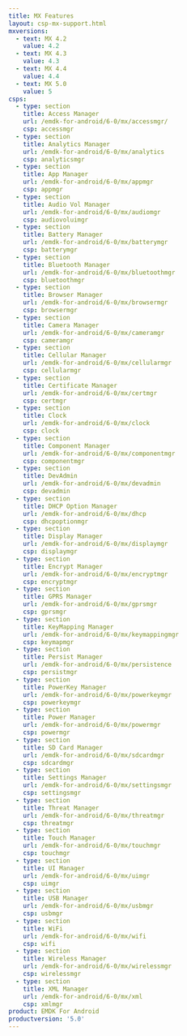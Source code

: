 ```yaml
---
title: MX Features
layout: csp-mx-support.html
mxversions:
  - text: MX 4.2
    value: 4.2
  - text: MX 4.3
    value: 4.3
  - text: MX 4.4
    value: 4.4
  - text: MX 5.0
    value: 5
csps:
  - type: section
    title: Access Manager
    url: /emdk-for-android/6-0/mx/accessmgr/
    csp: accessmgr
  - type: section
    title: Analytics Manager
    url: /emdk-for-android/6-0/mx/analytics
    csp: analyticsmgr
  - type: section
    title: App Manager
    url: /emdk-for-android/6-0/mx/appmgr
    csp: appmgr
  - type: section
    title: Audio Vol Manager
    url: /emdk-for-android/6-0/mx/audiomgr
    csp: audiovoluimgr
  - type: section
    title: Battery Manager
    url: /emdk-for-android/6-0/mx/batterymgr
    csp: batterymgr
  - type: section
    title: Bluetooth Manager
    url: /emdk-for-android/6-0/mx/bluetoothmgr
    csp: bluetoothmgr
  - type: section
    title: Browser Manager
    url: /emdk-for-android/6-0/mx/browsermgr
    csp: browsermgr
  - type: section
    title: Camera Manager
    url: /emdk-for-android/6-0/mx/cameramgr
    csp: cameramgr
  - type: section
    title: Cellular Manager
    url: /emdk-for-android/6-0/mx/cellularmgr
    csp: cellularmgr
  - type: section
    title: Certificate Manager
    url: /emdk-for-android/6-0/mx/certmgr
    csp: certmgr
  - type: section
    title: Clock
    url: /emdk-for-android/6-0/mx/clock
    csp: clock
  - type: section
    title: Component Manager
    url: /emdk-for-android/6-0/mx/componentmgr
    csp: componentmgr
  - type: section
    title: DevAdmin
    url: /emdk-for-android/6-0/mx/devadmin
    csp: devadmin
  - type: section
    title: DHCP Option Manager
    url: /emdk-for-android/6-0/mx/dhcp
    csp: dhcpoptionmgr
  - type: section
    title: Display Manager
    url: /emdk-for-android/6-0/mx/displaymgr
    csp: displaymgr
  - type: section
    title: Encrypt Manager
    url: /emdk-for-android/6-0/mx/encryptmgr
    csp: encryptmgr
  - type: section
    title: GPRS Manager
    url: /emdk-for-android/6-0/mx/gprsmgr
    csp: gprsmgr
  - type: section
    title: KeyMapping Manager
    url: /emdk-for-android/6-0/mx/keymappingmgr
    csp: keymapmgr
  - type: section
    title: Persist Manager
    url: /emdk-for-android/6-0/mx/persistence
    csp: persistmgr
  - type: section
    title: PowerKey Manager
    url: /emdk-for-android/6-0/mx/powerkeymgr
    csp: powerkeymgr
  - type: section
    title: Power Manager
    url: /emdk-for-android/6-0/mx/powermgr
    csp: powermgr
  - type: section
    title: SD Card Manager
    url: /emdk-for-android/6-0/mx/sdcardmgr
    csp: sdcardmgr
  - type: section
    title: Settings Manager
    url: /emdk-for-android/6-0/mx/settingsmgr
    csp: settingsmgr
  - type: section
    title: Threat Manager
    url: /emdk-for-android/6-0/mx/threatmgr
    csp: threatmgr
  - type: section
    title: Touch Manager
    url: /emdk-for-android/6-0/mx/touchmgr
    csp: touchmgr
  - type: section
    title: UI Manager
    url: /emdk-for-android/6-0/mx/uimgr
    csp: uimgr
  - type: section
    title: USB Manager
    url: /emdk-for-android/6-0/mx/usbmgr
    csp: usbmgr
  - type: section
    title: WiFi
    url: /emdk-for-android/6-0/mx/wifi
    csp: wifi
  - type: section
    title: Wireless Manager
    url: /emdk-for-android/6-0/mx/wirelessmgr
    csp: wirelessmgr
  - type: section
    title: XML Manager
    url: /emdk-for-android/6-0/mx/xml
    csp: xmlmgr
product: EMDK For Android
productversion: '5.0'
---
```

 















